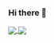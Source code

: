### Hi there 👋

<!--
**coderSuresh/codersuresh** is a ✨ _special_ ✨ repository because its `README.md` (this file) appears on your GitHub profile.

Here are some ideas to get you started:

- 🔭 I’m currently working on ...
- 🌱 I’m currently learning ...
- 👯 I’m looking to collaborate on ...
- 🤔 I’m looking for help with ...
- 💬 Ask me about ...
- 📫 How to reach me: ...
- 😄 Pronouns: ...
- ⚡ Fun fact: ...
-->

<a href="https://github.com/anuraghazra/github-readme-stats">
  <img align="center" src="https://github-readme-stats.vercel.app/api?username=codersuresh" />
</a>
<a href="https://github.com/codersuresh">
  <img align="center" src="https://github-readme-stats.vercel.app/api/top-langs/?username=codersuresh&layout=compact" />
</a>
